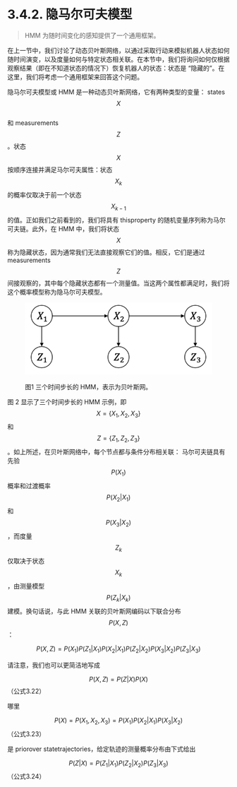 # 3.4.2. 隐马尔可夫模型

> HMM 为随时间变化的感知提供了一个通用框架。

在上一节中，我们讨论了动态贝叶斯网络，以通过采取行动来模拟机器人状态如何随时间演变，以及度量如何与特定状态相关联。在本节中，我们将询问如何仅根据观察结果（即在不知道状态的情况下）恢复机器人的状态：状态是 “隐藏的”。在这里，我们将考虑一个通用框架来回答这个问题。

隐马尔可夫模型或 HMM 是一种动态贝叶斯网络，它有两种类型的变量： states $$X$$
\
和 measurements $$Z$$
。状态$$X$$
按顺序连接并满足马尔可夫属性：状态$$X_k$$
的概率仅取决于前一个状态$$X_{k-1}$$
的值。正如我们之前看到的，我们将具有 thisproperty 的随机变量序列称为马尔可夫链。此外，在 HMM 中，我们将状态$$X$$
称为隐藏状态，因为通常我们无法直接观察它们的值。相反，它们是通过 measurements $$Z$$
间接观察的，其中每个隐藏状态都有一个测量值。当这两个属性都满足时，我们将这个概率模型称为隐马尔可夫模型。

<figure><img src="../../../.gitbook/assets/image.png" alt=""><figcaption><p>图1 三个时间步长的 HMM，表示为贝叶斯网。</p></figcaption></figure>

图 2 显示了三个时间步长的 HMM 示例，即$$X=\{X_1,X_2,X_3\}$$
和$$Z=\{Z_1,Z_2,Z_3\}$$
。如上所述，在贝叶斯网络中，每个节点都与条件分布相关联： 马尔可夫链具有先验$$P(X_1)$$
概率和过渡概率$$P(X_2|X_1)$$
和$$P(X_3|X_2)$$
，而度量$$Z_k$$
仅取决于状态$$X_k$$
，由测量模型$$P(Z_k|X_k)$$
建模。换句话说，与此 HMM 关联的贝叶斯网编码以下联合分布$$P(X,Z)$$
：

$$P(X,Z)=P(X_1)P(Z_1|X_1)P(X_2|X_1)P(Z_2|X_2)P(X_3|X_2)P(Z_3|X_3)$$

请注意，我们也可以更简洁地写成

$$P(X,Z)=P(Z|X)P(X)$$（公式3.22）

哪里

$$P(X)=P(X_1,X_2,X_3)=P(X_1)P(X_2|X_1)P(X_3|X_2)$$（公式3.23）

是 priorover statetrajectories，给定轨迹的测量概率分布由下式给出

$$P(Z|X)=P(Z_1|X_1)P(Z_2|X_2)P(Z_3|X_3)$$（公式3.24）
